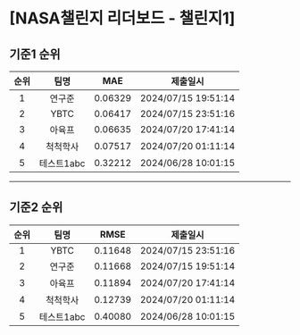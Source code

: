 # [NASA챌린지 리더보드 - 챌린지1]
## 기준1 순위
| 순위 | 팀명 | MAE | 제출일시 |
|:----:|:----:|:-----:|:----:|
| 1 | 연구준 | 0.06329 | 2024/07/15 19:51:14 |
| 2 | YBTC | 0.06417 | 2024/07/15 23:51:16 |
| 3 | 아육프 | 0.06635 | 2024/07/20 17:41:14 |
| 4 | 척척학사 | 0.07517 | 2024/07/20 01:11:14 |
| 5 | 테스트1abc | 0.32212 | 2024/06/28 10:01:15 |
___
## 기준2 순위
| 순위 | 팀명 | RMSE | 제출일시 |
|:----:|:----:|:-----:|:----:|
| 1 | YBTC | 0.11648 | 2024/07/15 23:51:16 |
| 2 | 연구준 | 0.11668 | 2024/07/15 19:51:14 |
| 3 | 아육프 | 0.11894 | 2024/07/20 17:41:14 |
| 4 | 척척학사 | 0.12739 | 2024/07/20 01:11:14 |
| 5 | 테스트1abc | 0.40080 | 2024/06/28 10:01:15 |
